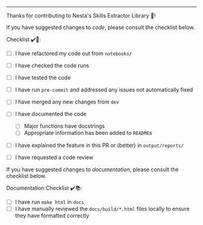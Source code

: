 ---

Thanks for contributing to Nesta's Skills Extractor Library 🙏!

If you have suggested changes to _code_, please consult the checklist below.

Checklist ✔️🐍:

- [ ] I have refactored my code out from `notebooks/`
- [ ] I have checked the code runs
- [ ] I have tested the code
- [ ] I have run `pre-commit` and addressed any issues not automatically fixed
- [ ] I have merged any new changes from `dev`
- [ ] I have documented the code
  - [ ] Major functions have docstrings
  - [ ] Appropriate information has been added to `README`s
- [ ] I have explained the feature in this PR or (better) in `output/reports/`
- [ ] I have requested a code review


If you have suggested changes to _documentation_, please consult the checklist below.

Documentation Checklist ✔️📚:

- [ ] I have run `make html` in `docs`
- [ ] I have manually reviewed the `docs/build/*.html` files locally to ensure they have formatted correctly